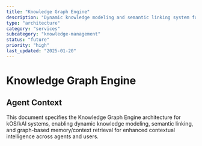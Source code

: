 ```yaml
---
title: "Knowledge Graph Engine"
description: "Dynamic knowledge modeling and semantic linking system for contextual intelligence"
type: "architecture"
category: "services"
subcategory: "knowledge-management"
status: "future"
priority: "high"
last_updated: "2025-01-20"
---
```


# Knowledge Graph Engine

## Agent Context
This document specifies the Knowledge Graph Engine architecture for kOS/kAI systems, enabling dynamic knowledge modeling, semantic linking, and graph-based memory/context retrieval for enhanced contextual intelligence across agents and users.
